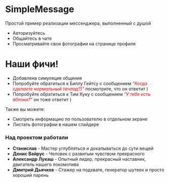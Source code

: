 # SimpleMessage

Простой пример реализации мессенджера, выполненный с душой

  - Авторизуйтесь
  - Общайтесь в чате
  - Просматривайте свои фотографии на странице профиля

# Наши фичи!

  - Добавлена симуляция общения
  - Попробуйте обратиться к Биллу Гейтсу с сообщением <span style="color:red">*"Когда сделаете нормальный тачпад?)"*</span> посмотрите, что он ответит )
  - Попробуйте обратиться к Тим Куку с сообщением <span style="color:red">*"У тебя есть яблоки?"*</span> он тоже ответит )


Также вы можете:
  - Смотреть информацию по пользователю в отдельном экране
  - Листать фотографии в нашем слайдере


### Над проектом работали

* **Станислав** - Мастер углубляться и докапываться до сути вещей
* **Денис Вайрус** - Человек с развитым чувством прекрасного
* **Александр Лукаш** - Опытный лидер, прекрасный наставник, двигатель нашего локомотива 
* **Дмитрий Дьячков** - Стажер на подхвате, генератор шутеек и просто хороший парень 
